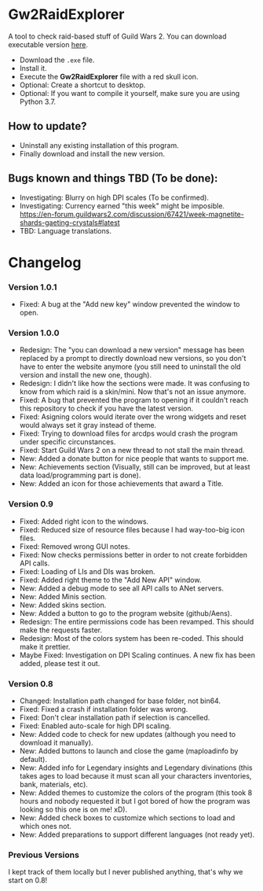 # Gw2RaidExplorer
A tool to check raid-based stuff of Guild Wars 2.
You can download executable version
[here](https://github.com/Aens/Gw2RaidExplorer/releases).

* Download the `.exe` file.
* Install it.
* Execute the **Gw2RaidExplorer** file with a red skull icon.
* Optional: Create a shortcut to desktop.
* Optional: If you want to compile it yourself, make sure you are using Python 3.7.

## How to update?
* Uninstall any existing installation of this program.
* Finally download and install the new version.

## Bugs known and things TBD (To be done):
* Investigating: Blurry on high DPI scales (To be confirmed).
* Investigating: Currency earned "this week" might be imposible. https://en-forum.guildwars2.com/discussion/67421/week-magnetite-shards-gaeting-crystals#latest
* TBD: Language translations.

# Changelog

### Version 1.0.1
* Fixed: A bug at the "Add new key" window prevented the window to open.

### Version 1.0.0
* Redesign: The "you can download a new version" message has been 
replaced by a prompt to directly download new versions, 
so you don't have to enter the website anymore 
(you still need to uninstall the old version and install the new one, though).
* Redesign: I didn't like how the sections were made. 
It was confusing to know from which raid is a skin/mini. Now that's not an issue anymore.
* Fixed: A bug that prevented the program to opening if it couldn't reach this 
repository to check if you have the latest version.
* Fixed: Asigning colors would iterate over the wrong widgets 
and reset would always set it gray instead of theme.
* Fixed: Trying to download files for arcdps would crash the program under specific circunstances.
* Fixed: Start Guild Wars 2 on a new thread to not stall the main thread.
* New: Added a donate button for nice people that wants to support me.
* New: Achievements section 
(Visually, still can be improved, but at least data load/programming part is done).
* New: Added an icon for those achievements that award a Title.

### Version 0.9
* Fixed: Added right icon to the windows.
* Fixed: Reduced size of resource files because I had way-too-big icon files.
* Fixed: Removed wrong GUI notes.
* Fixed: Now checks permissions better in order to not create forbidden
  API calls.
* Fixed: Loading of LIs and DIs was broken.
* Fixed: Added right theme to the "Add New API" window.
* New: Added a debug mode to see all API calls to ANet servers.
* New: Added Minis section.
* New: Added skins section.
* New: Added a button to go to the program website (github/Aens).
* Redesign: The entire permissions code has been revamped.
  This should make the requests faster.
* Redesign: Most of the colors system has been re-coded.
  This should make it prettier.
* Maybe Fixed: Investigation on DPI Scaling continues.
  A new fix has been added, please test it out.

### Version 0.8
* Changed: Installation path changed for base folder, not bin64.
* Fixed: Fixed a crash if installation folder was wrong.
* Fixed: Don't clear installation path if selection is cancelled.
* Fixed: Enabled auto-scale for high DPI scaling.
* New: Added code to check for new updates
  (although you need to download it manually).
* New: Added buttons to launch and close the game (maploadinfo by default).
* New: Added info for Legendary insights and Legendary divinations (this takes
  ages to load because it must scan all your characters inventories, bank,
  materials, etc).
* New: Added themes to customize the colors of the program (this took 8 hours
  and nobody requested it but I got bored of how the program was looking so
  this one is on me! xD).
* New: Added check boxes to customize which sections to load and which ones not.
* New: Added preparations to support different languages (not ready yet).

### Previous Versions
I kept track of them locally but I never published anything,
that's why we start on 0.8!
